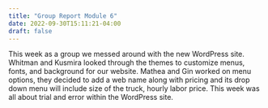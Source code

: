```yaml
---
title: "Group Report Module 6"
date: 2022-09-30T15:11:21-04:00
draft: false
---
```

This week as a group we messed around with the new WordPress site. Whitman and Kusmira looked through the themes to customize menus, fonts, and background for our website. Mathea and Gin worked on menu options, they decided to add a web name along with pricing and its drop down menu will include size of the truck, hourly labor price. This week was all about trial and error within the WordPress site.  
